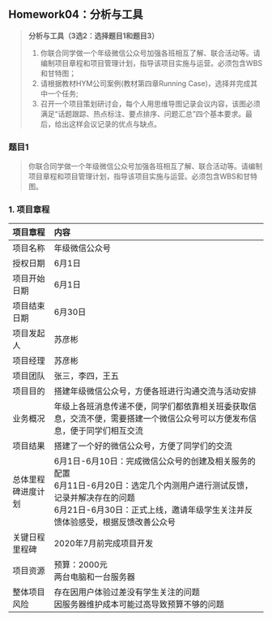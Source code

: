 ## Homework04：分析与工具
> **分析与工具（3选2：选择题目1和题目3）**
> 1. 你联合同学做一个年级微信公众号加强各班相互了解、联合活动等。请编制项目章程和项目管理计划，指导该项目实施与运营。必须包含WBS和甘特图；
> 2. 请根据教材HYM公司案例(教材第四章Running Case)，选择并完成其中一个任务;
> 3. 召开一个项目策划研讨会，每个人用思维导图记录会议内容，该图必须满足“话题跟踪、热点标注、要点排序、问题汇总”四个基本要求。最后，给出这样会议记录的优点与缺点。  


### 题目1
> 你联合同学做一个年级微信公众号加强各班相互了解、联合活动等。请编制项目章程和项目管理计划，指导该项目实施与运营。必须包含WBS和甘特图。

### 1. 项目章程
|项目章程|内容|
|:---|:---|
|项目名称|年级微信公众号|
|授权日期|6月1日|
|项目开始日期|6月1日|
|项目结束日期|6月30日|
|项目发起人|苏彦彬|
|项目经理|苏彦彬|
|项目团队|张三，李四，王五|
|项目目的|搭建年级微信公众号，方便各班进行沟通交流与活动安排|
|业务概况|年级上各班消息传递不便，同学们都依靠相关班委获取信息，交流不便，需要搭建一个微信公众号可以方便发布信息，便于同学们相互交流|
|项目结果|搭建了一个好的微信公众号，方便了同学们的交流|
|总体里程碑进度计划|6月1日-6月10日：完成微信公众号的创建及相关服务的配置<br/> 6月11日-6月20日：选定几个内测用户进行测试反馈，记录并解决存在的问题<br/> 6月21日-6月30日：正式上线，邀请年级学生关注并反馈体验感受，根据反馈改善公众号|
|关键日程里程碑|2020年7月前完成项目开发|
|项目资源|预算：2000元<br/>两台电脑和一台服务器|
|整体项目风险|存在因用户体验过差没有学生关注的问题<br/>因服务器维护成本可能过高导致预算不够的问题|

